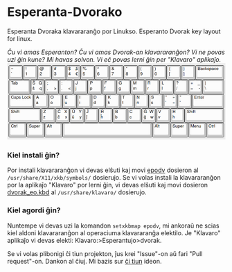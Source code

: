 # Esperanta-Dvorako
Esperanta Dvoraka klavararanĝo por Linukso. Esperanto Dvorak key layout for linux.

*Ĉu vi amas Esperanton? Ĉu vi amas Dvorak-an klavararanĝon? Vi ne povas uzi ĝin kune? Mi havas solvon. Vi eĉ povas lerni ĝin per "Klavaro" aplikaĵo.*
![preview](view.png "Kiel ĝi aperas")
### Kiel instali ĝin?
Por instali klavararanĝon vi devas elŝuti kaj movi [epodv](epodv) dosieron al `/usr/share/X11/xkb/symbols/` dosierujo. Se vi volas instali la klavararanĝon por la aplikaĵo "Klavaro" por lerni ĝin, vi devas elŝuti kaj movi dosieron [dvorak_eo.kbd](dvorak_eo.kbd) al `/usr/share/klavaro/` dosierujo.

### Kiel agordi ĝin?
Nuntempe vi devas uzi la komandon `setxkbmap epodv`, mi ankoraŭ ne scias kiel aldoni klavararanĝon al operaciuma klavararanĝa elektilo. Je "Klavaro" aplikaĵo vi devas elekti: Klavaro:>Esperantujo>dvorak.

Se vi volas plibonigi ĉi tiun projekton, ĵus krei "Issue"-on aŭ fari "Pull request"-on. Dankon al ĉiuj.
Mi bazis sur [ĉi tiun](https://lernu.net/en/forumo/temo/18360) ideon. 
